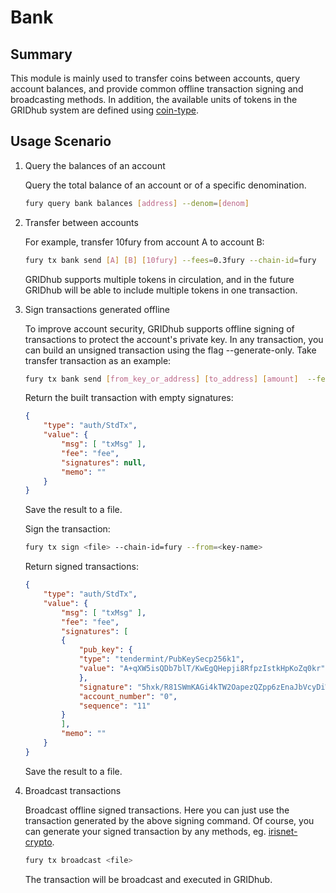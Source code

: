 # Bank

## Summary

This module is mainly used to transfer coins between accounts, query account balances, and provide common offline transaction signing and broadcasting methods. In addition, the available units of tokens in the GRIDhub system are defined using [coin-type](../concepts/coin-type.md).

## Usage Scenario

1. Query the balances of an account

    Query the total balance of an account or of a specific denomination.

    ```bash
    fury query bank balances [address] --denom=[denom]
    ```

2. Transfer between accounts

    For example, transfer 10fury from account A to account B:

    ```bash
    fury tx bank send [A] [B] [10fury] --fees=0.3fury --chain-id=fury
    ```

    GRIDhub supports multiple tokens in circulation, and in the future GRIDhub will be able to include multiple tokens in one transaction.

3. Sign transactions generated offline

    To improve account security, GRIDhub supports offline signing of transactions to protect the account's private key. In any transaction, you can build an unsigned transaction using the flag --generate-only. Take transfer transaction as an example:

    ```bash
    fury tx bank send [from_key_or_address] [to_address] [amount]  --fees=0.3fury --generate-only
    ```

    Return the built transaction with empty signatures:

    ```json
    {
        "type": "auth/StdTx",
        "value": {
            "msg": [ "txMsg" ],
            "fee": "fee",
            "signatures": null,
            "memo": ""
        }
    }
    ```

    Save the result to a file.

    Sign the transaction:

    ```bash
    fury tx sign <file> --chain-id=fury --from=<key-name>
    ```

    Return signed transactions:

    ```json
    {
        "type": "auth/StdTx",
        "value": {
            "msg": [ "txMsg" ],
            "fee": "fee",
            "signatures": [
            {
                "pub_key": {
                "type": "tendermint/PubKeySecp256k1",
                "value": "A+qXW5isQDb7blT/KwEgQHepji8RfpzIstkHpKoZq0kr"
                },
                "signature": "5hxk/R81SWmKAGi4kTW2OapezQZpp6zEnaJbVcyDiWRfgBm4Uejq8+CDk6uzk0aFSgAZzz06E014UkgGpelU7w==",
                "account_number": "0",
                "sequence": "11"
            }
            ],
            "memo": ""
        }
    }
    ```

    Save the result to a file.

4. Broadcast transactions

    Broadcast offline signed transactions. Here you can just use the transaction generated by the above signing command. Of course, you can generate your signed transaction by any methods, eg. [irisnet-crypto](https://github.com/irisnet/irisnet-crypto).

    ```bash
    fury tx broadcast <file>
    ```

    The transaction will be broadcast and executed in GRIDhub.
